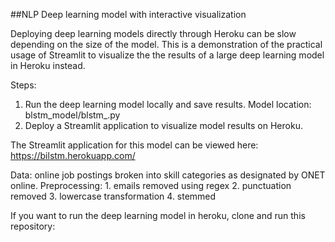 ##NLP Deep learning model with interactive visualization 

Deploying deep learning models directly through Heroku can be slow depending on the size of the model.
This is a demonstration of the practical usage of Streamlit to visualize the the results of a large deep learning model in Heroku instead.

Steps:
1. Run the deep learning model locally and save results.
   Model location: blstm_model/blstm_.py
2. Deploy a Streamlit application to visualize model results on Heroku. 

The Streamlit application for this model can be viewed here: https://bilstm.herokuapp.com/

Data: online job postings broken into skill categories as designated by ONET online. Preprocessing: 1. emails removed using regex 2. punctuation removed 3. lowercase transformation 4. stemmed

If you want to run the deep learning model in heroku, clone and run this repository:



